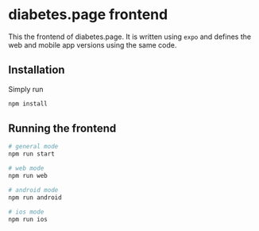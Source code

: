 # diabetes.page frontend

This the frontend of diabetes.page. It is written using `expo` and defines the web and mobile app versions using the same code.

## Installation

Simply run

```bash
npm install
```

## Running the frontend

```bash
# general mode
npm run start

# web mode
npm run web

# android mode
npm run android

# ios mode
npm run ios
```

